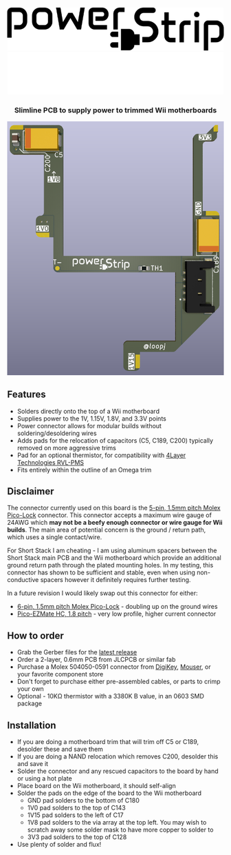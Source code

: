 <p align="center">
  <img src="images/power-strip-logo-black.svg#gh-light-mode-only" />
  <img src="images/power-strip-logo-white.svg#gh-dark-mode-only" />
</p>

<h3 align="center">Slimline PCB to supply power to trimmed Wii motherboards</h3>

<p align="center">
  <img src="images/power-strip-render.png" />
</p>

## Features

- Solders directly onto the top of a Wii motherboard
- Supplies power to the 1V, 1.15V, 1.8V, and 3.3V points
- Power connector allows for modular builds without soldering/desoldering wires
- Adds pads for the relocation of capacitors (C5, C189, C200) typically removed on more aggressive trims
- Pad for an optional thermistor, for compatibility with [4Layer Technologies RVL-PMS](https://4layertech.com/collections/modular-line/products/rvl-pms-2)
- Fits entirely within the outline of an Omega trim

## Disclaimer

The connector currently used on this board is the [5-pin, 1.5mm pitch Molex Pico-Lock](https://www.molex.com/en-us/products/part-detail/5040500591) connector. This connector accepts a maximum wire gauge of 24AWG which **may not be a beefy enough connector or wire gauge for Wii builds**. The main area of potential concern is the ground / return path, which uses a single contact/wire.

For Short Stack I am cheating - I am using aluminum spacers between the Short Stack main PCB and the Wii motherboard which provide an additional ground return path through the plated mounting holes. In my testing, this connector has shown to be sufficient and stable, even when using non-conductive spacers however it definitely requires further testing.

In a future revision I would likely swap out this connector for either:
- [6-pin, 1.5mm pitch Molex Pico-Lock](https://www.molex.com/en-us/products/part-detail/5040500691) - doubling up on the ground wires
- [Pico-EZMate HC, 1.8 pitch](https://www.molex.com/en-us/products/connectors/wire-to-board-connectors/pico-ezmate-connectors) - very low profile, higher current connector

## How to order

- Grab the Gerber files for the [latest release](https://github.com/loopj/wii-power-strip/releases/latest)
- Order a 2-layer, 0.6mm PCB from JLCPCB or similar fab
- Purchase a Molex 504050-0591 connector from [DigiKey](https://www.digikey.com/en/products/detail/molex/5040500591/9352715), [Mouser](https://www.mouser.com/ProductDetail/Molex/504050-0591?qs=OAhjpuo3Vu7FoUIT4KH7/g%3D%3D), or your favorite component store
- Don't forget to purchase either pre-assembled cables, or parts to crimp your own
- Optional - 10KΩ thermistor with a 3380K B value, in an 0603 SMD package

## Installation

- If you are doing a motherboard trim that will trim off C5 or C189, desolder these and save them
- If you are doing a NAND relocation which removes C200, desolder this and save it
- Solder the connector and any rescued capacitors to the board by hand or using a hot plate
- Place board on the Wii motherboard, it should self-align
- Solder the pads on the edge of the board to the Wii motherboard
    - GND pad solders to the bottom of C180
    - 1V0 pad solders to the top of C143
    - 1V15 pad solders to the left of C17
    - 1V8 pad solders to the via array at the top left. You may wish to scratch away some solder mask to have more copper to solder to
    - 3V3 pad solders to the top of C128
- Use plenty of solder and flux!